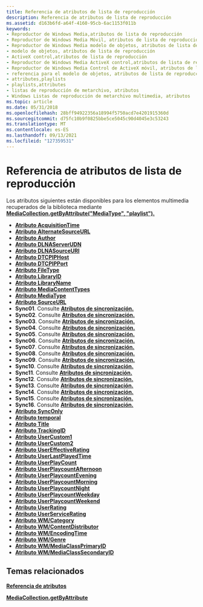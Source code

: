 ```yaml
---
title: Referencia de atributos de lista de reproducción
description: Referencia de atributos de lista de reproducción
ms.assetid: d163b6fd-a64f-4160-95cb-6ac1153f011b
keywords:
- Reproductor de Windows Media,atributos de lista de reproducción
- Reproductor de Windows Media Móvil, atributos de lista de reproducción
- Reproductor de Windows Media modelo de objetos, atributos de lista de reproducción
- modelo de objetos, atributos de lista de reproducción
- ActiveX control,atributos de lista de reproducción
- Reproductor de Windows Media ActiveX control,atributos de lista de reproducción
- Reproductor de Windows Media Control de ActiveX móvil, atributos de lista de reproducción
- referencia para el modelo de objetos, atributos de lista de reproducción
- attributes,playlists
- playlists,attributes
- listas de reproducción de metarchivo, atributos
- Windows Listas de reproducción de metarchivo multimedia, atributos
ms.topic: article
ms.date: 05/31/2018
ms.openlocfilehash: 28bff94922356a18994f5750acd7e4201915360d
ms.sourcegitcommit: d75fc10b9f0825bbe5ce5045c90d4045e3c53243
ms.translationtype: MT
ms.contentlocale: es-ES
ms.lasthandoff: 09/13/2021
ms.locfileid: "127359531"
---
```

# <a name="playlist-attributes-reference"></a>Referencia de atributos de lista de reproducción

Los atributos siguientes están disponibles para los elementos multimedia recuperados de la biblioteca mediante [**MediaCollection.getByAttribute("MediaType", "playlist").**](/windows/desktop/WMP/mediacollection-getbyattribute)

-   [**Atributo AcquisitionTime**](acquisitiontime-attribute.md)
-   [**Atributo AlternateSourceURL**](alternatesourceurl-attribute.md)
-   [**Atributo Author**](author-attribute.md)
-   [**Atributo DLNAServerUDN**](dlnaserverudn-attribute.md)
-   [**Atributo DLNASourceURI**](dlnasourceuri-attribute.md)
-   [**Atributo DTCPIPHost**](dtcpiphost-attribute.md)
-   [**Atributo DTCPIPPort**](dtcpipport-attribute.md)
-   [**Atributo FileType**](filetype-attribute.md)
-   [**Atributo LibraryID**](libraryid-attribute.md)
-   [**Atributo LibraryName**](libraryname-attribute.md)
-   [**Atributo MediaContentTypes**](mediacontenttypes-attribute.md)
-   [**Atributo MediaType**](mediatype-attribute.md)
-   [**Atributo SourceURL**](sourceurl-attribute.md)
-   **Sync01**. Consulte [**Atributos de sincronización.**](sync-attributes.md)
-   **Sync02**. Consulte [**Atributos de sincronización.**](sync-attributes.md)
-   **Sync03**. Consulte [**Atributos de sincronización.**](sync-attributes.md)
-   **Sync04**. Consulte [**Atributos de sincronización.**](sync-attributes.md)
-   **Sync05**. Consulte [**Atributos de sincronización.**](sync-attributes.md)
-   **Sync06**. Consulte [**Atributos de sincronización.**](sync-attributes.md)
-   **Sync07**. Consulte [**Atributos de sincronización.**](sync-attributes.md)
-   **Sync08**. Consulte [**Atributos de sincronización.**](sync-attributes.md)
-   **Sync09**. Consulte [**Atributos de sincronización.**](sync-attributes.md)
-   **Sync10**. Consulte [**Atributos de sincronización.**](sync-attributes.md)
-   **Sync11**. Consulte [**Atributos de sincronización.**](sync-attributes.md)
-   **Sync12**. Consulte [**Atributos de sincronización.**](sync-attributes.md)
-   **Sync13**. Consulte [**Atributos de sincronización.**](sync-attributes.md)
-   **Sync14**. Consulte [**Atributos de sincronización.**](sync-attributes.md)
-   **Sync15**. Consulte [**Atributos de sincronización.**](sync-attributes.md)
-   **Sync16**. Consulte [**Atributos de sincronización.**](sync-attributes.md)
-   [**Atributo SyncOnly**](synconly-attribute.md)
-   [**Atributo temporal**](temporary-attribute.md)
-   [**Atributo Title**](title-attribute.md)
-   [**Atributo TrackingID**](trackingid-attribute.md)
-   [**Atributo UserCustom1**](usercustom1-attribute.md)
-   [**Atributo UserCustom2**](usercustom2-attribute.md)
-   [**Atributo UserEffectiveRating**](usereffectiverating-attribute.md)
-   [**Atributo UserLastPlayedTime**](userlastplayedtime-attribute.md)
-   [**Atributo UserPlayCount**](userplaycount-attribute.md)
-   [**Atributo UserPlaycountAfternoon**](userplaycountafternoon-attribute.md)
-   [**Atributo UserPlaycountEvening**](userplaycountevening-attribute.md)
-   [**Atributo UserPlaycountMorning**](userplaycountmorning-attribute.md)
-   [**Atributo UserPlaycountNight**](userplaycountnight-attribute.md)
-   [**Atributo UserPlaycountWeekday**](userplaycountweekday-attribute.md)
-   [**Atributo UserPlaycountWeekend**](userplaycountweekend-attribute.md)
-   [**Atributo UserRating**](userrating-attribute.md)
-   [**Atributo UserServiceRating**](userservicerating-attribute.md)
-   [**Atributo WM/Category**](wm-category-attribute.md)
-   [**Atributo WM/ContentDistributor**](wm-contentdistributor-attribute.md)
-   [**Atributo WM/EncodingTime**](wm-encodingtime-attribute.md)
-   [**Atributo WM/Genre**](wm-genre-attribute.md)
-   [**Atributo WM/MediaClassPrimaryID**](wm-mediaclassprimaryid-attribute.md)
-   [**Atributo WM/MediaClassSecondaryID**](wm-mediaclasssecondaryid-attribute.md)

## <a name="related-topics"></a>Temas relacionados

<dl> <dt>

[**Referencia de atributos**](attribute-reference.md)
</dt> <dt>

[**MediaCollection.getByAttribute**](mediacollection-getbyattribute.md)
</dt> </dl>

 

 
